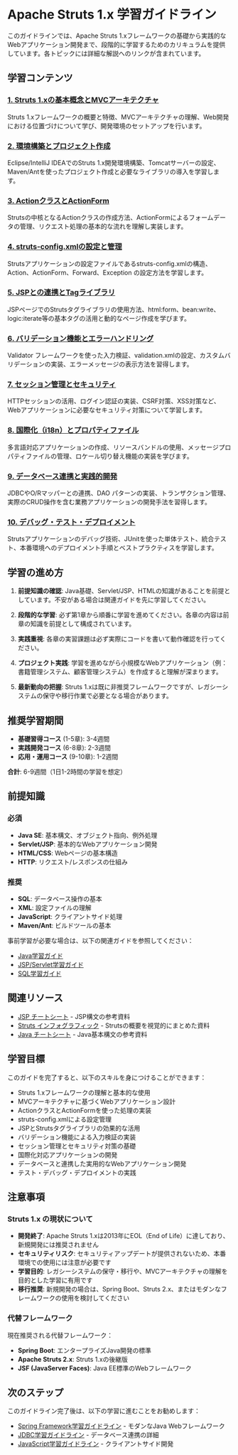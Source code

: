 # Apache Struts 1.x 学習ガイドライン

このガイドラインでは、Apache Struts 1.xフレームワークの基礎から実践的なWebアプリケーション開発まで、段階的に学習するためのカリキュラムを提供しています。各トピックには詳細な解説へのリンクが含まれています。

## 学習コンテンツ

### [1. Struts 1.xの基本概念とMVCアーキテクチャ](https://fcircle-biz.github.io/tech_docs/guide/java-ecosystem/struts1/struts1-learning-material-1.html)
Struts 1.xフレームワークの概要と特徴、MVCアーキテクチャの理解、Web開発における位置づけについて学び、開発環境のセットアップを行います。

### [2. 環境構築とプロジェクト作成](https://fcircle-biz.github.io/tech_docs/guide/java-ecosystem/struts1/struts1-learning-material-2.html)
Eclipse/IntelliJ IDEAでのStruts 1.x開発環境構築、Tomcatサーバーの設定、Maven/Antを使ったプロジェクト作成と必要なライブラリの導入を学習します。

### [3. ActionクラスとActionForm](https://fcircle-biz.github.io/tech_docs/guide/java-ecosystem/struts1/struts1-learning-material-3.html)
Strutsの中核となるActionクラスの作成方法、ActionFormによるフォームデータの管理、リクエスト処理の基本的な流れを理解し実装します。

### [4. struts-config.xmlの設定と管理](https://fcircle-biz.github.io/tech_docs/guide/java-ecosystem/struts1/struts1-learning-material-4.html)
Strutsアプリケーションの設定ファイルであるstruts-config.xmlの構造、Action、ActionForm、Forward、Exception の設定方法を学習します。

### [5. JSPとの連携とTagライブラリ](https://fcircle-biz.github.io/tech_docs/guide/java-ecosystem/struts1/struts1-learning-material-5.html)
JSPページでのStrutsタグライブラリの使用方法、html:form、bean:write、logic:iterate等の基本タグの活用と動的なページ作成を学びます。

### [6. バリデーション機能とエラーハンドリング](https://fcircle-biz.github.io/tech_docs/guide/java-ecosystem/struts1/struts1-learning-material-6.html)
Validator フレームワークを使った入力検証、validation.xmlの設定、カスタムバリデーションの実装、エラーメッセージの表示方法を習得します。

### [7. セッション管理とセキュリティ](https://fcircle-biz.github.io/tech_docs/guide/java-ecosystem/struts1/struts1-learning-material-7.html)
HTTPセッションの活用、ログイン認証の実装、CSRF対策、XSS対策など、Webアプリケーションに必要なセキュリティ対策について学習します。

### [8. 国際化（i18n）とプロパティファイル](https://fcircle-biz.github.io/tech_docs/guide/java-ecosystem/struts1/struts1-learning-material-8.html)
多言語対応アプリケーションの作成、リソースバンドルの使用、メッセージプロパティファイルの管理、ロケール切り替え機能の実装を学びます。

### [9. データベース連携と実践的開発](https://fcircle-biz.github.io/tech_docs/guide/java-ecosystem/struts1/struts1-learning-material-9.html)
JDBCやO/Rマッパーとの連携、DAO パターンの実装、トランザクション管理、実際のCRUD操作を含む業務アプリケーションの開発手法を習得します。

### [10. デバッグ・テスト・デプロイメント](https://fcircle-biz.github.io/tech_docs/guide/java-ecosystem/struts1/struts1-learning-material-10.html)
Strutsアプリケーションのデバッグ技術、JUnitを使った単体テスト、統合テスト、本番環境へのデプロイメント手順とベストプラクティスを学習します。

## 学習の進め方

1. **前提知識の確認**: Java基礎、Servlet/JSP、HTMLの知識があることを前提としています。不安がある場合は関連ガイドを先に学習してください。

2. **段階的な学習**: 必ず第1章から順番に学習を進めてください。各章の内容は前章の知識を前提として構成されています。

3. **実践重視**: 各章の実習課題は必ず実際にコードを書いて動作確認を行ってください。

4. **プロジェクト実践**: 学習を進めながら小規模なWebアプリケーション（例：書籍管理システム、顧客管理システム）を作成すると理解が深まります。

5. **最新動向の把握**: Struts 1.xは既に非推奨フレームワークですが、レガシーシステムの保守や移行作業で必要となる場合があります。

## 推奨学習期間

- **基礎習得コース** (1-5章): 3-4週間
- **実践開発コース** (6-8章): 2-3週間  
- **応用・運用コース** (9-10章): 1-2週間

**合計**: 6-9週間（1日1-2時間の学習を想定）

## 前提知識

### 必須
- **Java SE**: 基本構文、オブジェクト指向、例外処理
- **Servlet/JSP**: 基本的なWebアプリケーション開発
- **HTML/CSS**: Webページの基本構造
- **HTTP**: リクエスト/レスポンスの仕組み

### 推奨
- **SQL**: データベース操作の基本
- **XML**: 設定ファイルの理解
- **JavaScript**: クライアントサイド処理
- **Maven/Ant**: ビルドツールの基本

事前学習が必要な場合は、以下の関連ガイドを参照してください：
- [Java学習ガイド](../java/README.md)
- [JSP/Servlet学習ガイド](../jsp/README.md)
- [SQL学習ガイド](../../database/sql/README.md)

## 関連リソース

- [JSP チートシート](https://fcircle-biz.github.io/tech_docs/cheatsheet/web-tech/jsp-cheatsheet.html) - JSP構文の参考資料
- [Struts インフォグラフィック](https://fcircle-biz.github.io/tech_docs/cheatsheet/frameworks-libraries/struts-infographic.html) - Strutsの概要を視覚的にまとめた資料
- [Java チートシート](https://fcircle-biz.github.io/tech_docs/cheatsheet/programming-languages/java-cheatsheet.html) - Java基本構文の参考資料

## 学習目標

このガイドを完了すると、以下のスキルを身につけることができます：

- Struts 1.xフレームワークの理解と基本的な使用
- MVCアーキテクチャに基づくWebアプリケーション設計
- ActionクラスとActionFormを使った処理の実装
- struts-config.xmlによる設定管理
- JSPとStrutsタグライブラリの効果的な活用
- バリデーション機能による入力検証の実装
- セッション管理とセキュリティ対策の基礎
- 国際化対応アプリケーションの開発
- データベースと連携した実用的なWebアプリケーション開発
- テスト・デバッグ・デプロイメントの実践

## 注意事項

### Struts 1.x の現状について
- **開発終了**: Apache Struts 1.xは2013年にEOL（End of Life）に達しており、新規開発には推奨されません
- **セキュリティリスク**: セキュリティアップデートが提供されないため、本番環境での使用には注意が必要です
- **学習目的**: レガシーシステムの保守・移行や、MVCアーキテクチャの理解を目的とした学習に有用です
- **移行推奨**: 新規開発の場合は、Spring Boot、Struts 2.x、またはモダンなフレームワークの使用を検討してください

### 代替フレームワーク
現在推奨される代替フレームワーク：
- **Spring Boot**: エンタープライズJava開発の標準
- **Apache Struts 2.x**: Struts 1.xの後継版
- **JSF (JavaServer Faces)**: Java EE標準のWebフレームワーク

## 次のステップ

このガイドライン完了後は、以下の学習に進むことをお勧めします：

- [Spring Framework学習ガイドライン](../spring/README.md) - モダンなJava Webフレームワーク
- [JDBC学習ガイドライン](../jdbc/README.md) - データベース連携の詳細
- [JavaScript学習ガイドライン](../../frontend/javascript/README.md) - クライアントサイド開発